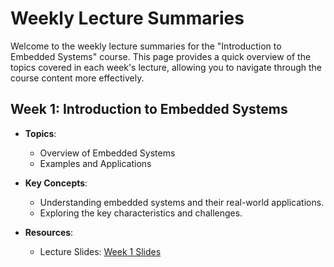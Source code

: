 # Weekly Lecture Summaries

Welcome to the weekly lecture summaries for the "Introduction to Embedded Systems" course. This page provides a quick overview of the topics covered in each week's lecture, allowing you to navigate through the course content more effectively.

## Week 1: Introduction to Embedded Systems

- **Topics**: 
  - Overview of Embedded Systems
  - Examples and Applications

- **Key Concepts**: 
  - Understanding embedded systems and their real-world applications.
  - Exploring the key characteristics and challenges.

- **Resources**: 
  - Lecture Slides: [Week 1 Slides](/lectures/week_1.pdf)
